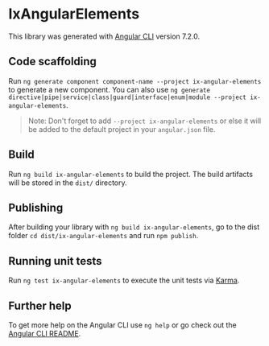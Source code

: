 # IxAngularElements

This library was generated with [Angular CLI](https://github.com/angular/angular-cli) version 7.2.0.

## Code scaffolding

Run `ng generate component component-name --project ix-angular-elements` to generate a new component. You can also use `ng generate directive|pipe|service|class|guard|interface|enum|module --project ix-angular-elements`.
> Note: Don't forget to add `--project ix-angular-elements` or else it will be added to the default project in your `angular.json` file. 

## Build

Run `ng build ix-angular-elements` to build the project. The build artifacts will be stored in the `dist/` directory.

## Publishing

After building your library with `ng build ix-angular-elements`, go to the dist folder `cd dist/ix-angular-elements` and run `npm publish`.

## Running unit tests

Run `ng test ix-angular-elements` to execute the unit tests via [Karma](https://karma-runner.github.io).

## Further help

To get more help on the Angular CLI use `ng help` or go check out the [Angular CLI README](https://github.com/angular/angular-cli/blob/master/README.md).
